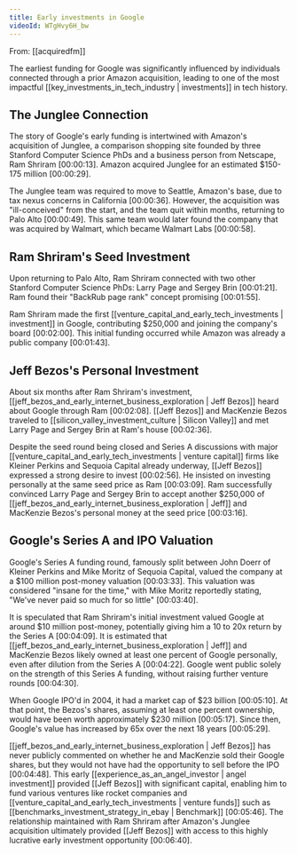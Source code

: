 ```yaml
---
title: Early investments in Google
videoId: WTgHvy6H_bw
---
```


From: [[acquiredfm]] <br/> 

The earliest funding for Google was significantly influenced by individuals connected through a prior Amazon acquisition, leading to one of the most impactful [[key_investments_in_tech_industry | investments]] in tech history.

## The Junglee Connection
The story of Google's early funding is intertwined with Amazon's acquisition of Junglee, a comparison shopping site founded by three Stanford Computer Science PhDs and a business person from Netscape, Ram Shriram <a class="yt-timestamp" data-t="00:00:13">[00:00:13]</a>. Amazon acquired Junglee for an estimated $150-175 million <a class="yt-timestamp" data-t="00:00:29">[00:00:29]</a>.

The Junglee team was required to move to Seattle, Amazon's base, due to tax nexus concerns in California <a class="yt-timestamp" data-t="00:00:36">[00:00:36]</a>. However, the acquisition was "ill-conceived" from the start, and the team quit within months, returning to Palo Alto <a class="yt-timestamp" data-t="00:00:49">[00:00:49]</a>. This same team would later found the company that was acquired by Walmart, which became Walmart Labs <a class="yt-timestamp" data-t="00:00:58">[00:00:58]</a>.

## Ram Shriram's Seed Investment
Upon returning to Palo Alto, Ram Shriram connected with two other Stanford Computer Science PhDs: Larry Page and Sergey Brin <a class="yt-timestamp" data-t="00:01:21">[00:01:21]</a>. Ram found their "BackRub page rank" concept promising <a class="yt-timestamp" data-t="00:01:55">[00:01:55]</a>.

Ram Shriram made the first [[venture_capital_and_early_tech_investments | investment]] in Google, contributing $250,000 and joining the company's board <a class="yt-timestamp" data-t="00:02:00">[00:02:00]</a>. This initial funding occurred while Amazon was already a public company <a class="yt-timestamp" data-t="00:01:43">[00:01:43]</a>.

## Jeff Bezos's Personal Investment
About six months after Ram Shriram's investment, [[jeff_bezos_and_early_internet_business_exploration | Jeff Bezos]] heard about Google through Ram <a class="yt-timestamp" data-t="00:02:08">[00:02:08]</a>. [[Jeff Bezos]] and MacKenzie Bezos traveled to [[silicon_valley_investment_culture | Silicon Valley]] and met Larry Page and Sergey Brin at Ram's house <a class="yt-timestamp" data-t="00:02:36">[00:02:36]</a>.

Despite the seed round being closed and Series A discussions with major [[venture_capital_and_early_tech_investments | venture capital]] firms like Kleiner Perkins and Sequoia Capital already underway, [[Jeff Bezos]] expressed a strong desire to invest <a class="yt-timestamp" data-t="00:02:56">[00:02:56]</a>. He insisted on investing personally at the same seed price as Ram <a class="yt-timestamp" data-t="00:03:09">[00:03:09]</a>. Ram successfully convinced Larry Page and Sergey Brin to accept another $250,000 of [[jeff_bezos_and_early_internet_business_exploration | Jeff]] and MacKenzie Bezos's personal money at the seed price <a class="yt-timestamp" data-t="00:03:16">[00:03:16]</a>.

## Google's Series A and IPO Valuation
Google's Series A funding round, famously split between John Doerr of Kleiner Perkins and Mike Moritz of Sequoia Capital, valued the company at a $100 million post-money valuation <a class="yt-timestamp" data-t="00:03:33">[00:03:33]</a>. This valuation was considered "insane for the time," with Mike Moritz reportedly stating, "We've never paid so much for so little" <a class="yt-timestamp" data-t="00:03:40">[00:03:40]</a>.

It is speculated that Ram Shriram's initial investment valued Google at around $10 million post-money, potentially giving him a 10 to 20x return by the Series A <a class="yt-timestamp" data-t="00:04:09">[00:04:09]</a>. It is estimated that [[jeff_bezos_and_early_internet_business_exploration | Jeff]] and MacKenzie Bezos likely owned at least one percent of Google personally, even after dilution from the Series A <a class="yt-timestamp" data-t="00:04:22">[00:04:22]</a>. Google went public solely on the strength of this Series A funding, without raising further venture rounds <a class="yt-timestamp" data-t="00:04:30">[00:04:30]</a>.

When Google IPO'd in 2004, it had a market cap of $23 billion <a class="yt-timestamp" data-t="00:05:10">[00:05:10]</a>. At that point, the Bezos's shares, assuming at least one percent ownership, would have been worth approximately $230 million <a class="yt-timestamp" data-t="00:05:17">[00:05:17]</a>. Since then, Google's value has increased by 65x over the next 18 years <a class="yt-timestamp" data-t="00:05:29">[00:05:29]</a>.

[[jeff_bezos_and_early_internet_business_exploration | Jeff Bezos]] has never publicly commented on whether he and MacKenzie sold their Google shares, but they would not have had the opportunity to sell before the IPO <a class="yt-timestamp" data-t="00:04:48">[00:04:48]</a>. This early [[experience_as_an_angel_investor | angel investment]] provided [[Jeff Bezos]] with significant capital, enabling him to fund various ventures like rocket companies and [[venture_capital_and_early_tech_investments | venture funds]] such as [[benchmarks_investment_strategy_in_ebay | Benchmark]] <a class="yt-timestamp" data-t="00:05:46">[00:05:46]</a>. The relationship maintained with Ram Shriram after Amazon's Junglee acquisition ultimately provided [[Jeff Bezos]] with access to this highly lucrative early investment opportunity <a class="yt-timestamp" data-t="00:06:40">[00:06:40]</a>.